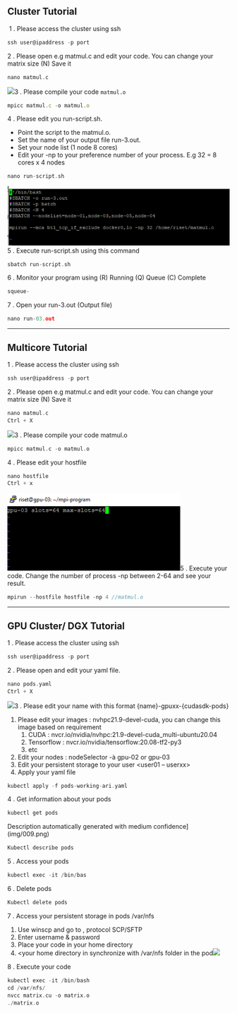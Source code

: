﻿## Cluster Tutorial

 1 . Please access the cluster using ssh

```c
ssh user@ipaddress -p port
```

2 . Please open e.g matmul.c and edit your code. You can change your matrix size (N) Save it

```c
nano matmul.c
```

![](img/001.png)3 . Please compile your code `matmul.o`

```javascript
mpicc matmul.c -o matmul.o
```

4 . Please edit you run-script.sh.

*   Point the script to the matmul.o.
*   Set the name of your output file run-3.out.
*   Set your node list (1 node 8 cores)
*   Edit your -np to your preference number of your process. E.g 32 = 8 cores x 4 nodes

```c
nano run-script.sh
```

![](img/002.png)5 . Execute run-script.sh using this command

```c
sbatch run-script.sh
```

6 . Monitor your program using (R) Running (Q) Queue (C) Complete

```c
squeue-
```

7 . Open your run-3.out (Output file)

```c
nano run-03.out
```

---

## Multicore Tutorial

1 . Please access the cluster using ssh

```c
ssh user@ipaddress -p port
```

2 . Please open e.g matmul.c and edit your code. You can change your matrix size (N) Save it

```c
nano matmul.c
Ctrl + X
```

![](img/005.png)3 . Please compile your code matmul.o

```c
mpicc matmul.c -o matmul.o
```

4 . Please edit your hostfile

```c
nano hostfile
Ctrl + x
```

![](img/006.png)5 . Execute your code. Change the number of process -np between 2-64 and see your result.

```c
mpirun --hostfile hostfile -np 4 //matmul.o 
```

---

## GPU Cluster/ DGX Tutorial

1 . Please access the cluster using ssh

```c
ssh user@ipaddress -p port
```

2 . Please open and edit your yaml file.

```c
nano pods.yaml
Ctrl + X
```

![](img/008.png)3 . Please edit your name with this format {name}-gpuxx-{cudasdk-pods}

1.  Please edit your images : nvhpc21.9-devel-cuda, you can change this image based on requirement
    1.  CUDA : nvcr.io/nvidia/nvhpc:21.9-devel-cuda\_multi-ubuntu20.04
    2.  Tensorflow : nvcr.io/nvidia/tensorflow:20.08-tf2-py3
    3.  etc
2.  Edit your nodes : nodeSelector -à gpu-02 or gpu-03
3.  Edit your persistent storage to your user \<user01 – userxx>
4.  Apply your yaml file

```c
kubectl apply -f pods-working-ari.yaml
```

4 . Get information about your pods

```c
kubectl get pods
```

Description automatically generated with medium confidence\](img/009.png)

```c
Kubectl describe pods
```

5 . Access your pods

```c
kubectl exec -it /bin/bas
```

6 . Delete pods

```c
Kubectl delete pods
```

7 . Access your persistent storage in pods /var/nfs

1.  Use winscp and go to , protocol SCP/SFTP
2.  Enter username & password
3.  Place your code in your home directory
4.  \<your home directory in synchronize with /var/nfs folder in the pod![](img/012.png)

8 . Execute your code

```c
kubectl exec -it /bin/bash
cd /var/nfs/
nvcc matrix.cu -o matrix.o
./matrix.o
```